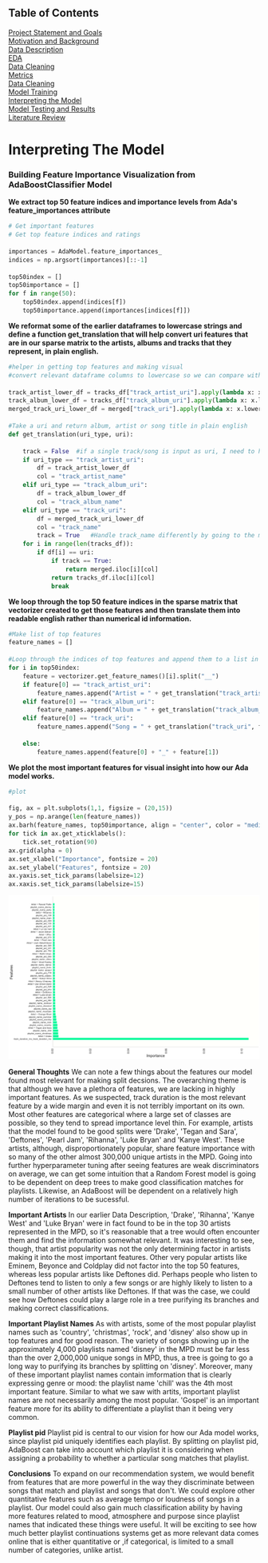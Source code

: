 ## Table of Contents
[Project Statement and Goals](https://tralpha.github.io/spotify-project/project-statement-and-goals.html) <br>
[Motivation and Background](https://tralpha.github.io/spotify-project/motivation-and-background.html) <br>
[Data Description](https://tralpha.github.io/spotify-project/data-description.html) <br>
[EDA](https://tralpha.github.io/spotify-project/eda.html) <br>
[Data Cleaning](https://tralpha.github.io/spotify-project/data-cleaning.html) <br>
[Metrics](https://tralpha.github.io/spotify-project/metrics.html) <br>
[Data Cleaning](https://tralpha.github.io/spotify-project/data-cleaning.html) <br>
[Model Training](https://tralpha.github.io/spotify-project/model-training.html) <br>
[Interpreting the Model](https://tralpha.github.io/spotify-project/interpreting-the-model.html) <br>
[Model Testing and Results](https://tralpha.github.io/spotify-project/model-testing-and-results.html) <br>
[Literature Review](https://tralpha.github.io/spotify-project/literature-review.html) <br>

# Interpreting The Model


### Building Feature Importance Visualization from AdaBoostClassifier Model

**We extract top 50 feature indices and importance levels from Ada's feature_importances attribute**
```python
# Get important features
# Get top feature indices and ratings

importances = AdaModel.feature_importances_
indices = np.argsort(importances)[::-1]

top50index = []
top50importance = []
for f in range(50):
    top50index.append(indices[f])
    top50importance.append(importances[indices[f]])
```

**We reformat some of the earlier dataframes to lowercase strings and define a function get_translation that will help convert uri features that are in our sparse matrix to the artists, albums and tracks that they represent, in plain english.**
```python
#helper in getting top features and making visual
#convert relevant dataframe columns to lowercase so we can compare with top feature output

track_artist_lower_df = tracks_df["track_artist_uri"].apply(lambda x: x.lower())
track_album_lower_df = tracks_df["track_album_uri"].apply(lambda x: x.lower())
merged_track_uri_lower_df = merged["track_uri"].apply(lambda x: x.lower())

#Take a uri and return album, artist or song title in plain english
def get_translation(uri_type, uri):
    
    track = False  #if a single track/song is input as uri, I need to handle it differently
    if uri_type == "track_artist_uri":
        df = track_artist_lower_df
        col = "track_artist_name"
    elif uri_type == "track_album_uri":
        df = track_album_lower_df
        col = "track_album_name"
    elif uri_type == "track_uri":
        df = merged_track_uri_lower_df
        col = "track_name"
        track = True   #Handle track_name differently by going to the merged df
    for i in range(len(tracks_df)):
        if df[i] == uri:
            if track == True:
                return merged.iloc[i][col]
            return tracks_df.iloc[i][col]
            break
```

**We loop through the top 50 feature indices in the sparse matrix that vectorizer created to get those features and then translate them into readable english rather than numerical id information.**
```python
#Make list of top features
feature_names = []

#Loop through the indices of top features and append them to a list in plain english, not uri info
for i in top50index:
    feature = vectorizer.get_feature_names()[i].split("__")
    if feature[0] == "track_artist_uri":
        feature_names.append("Artist = " + get_translation("track_artist_uri", feature[1]))
    elif feature[0] == "track_album_uri":
        feature_names.append("Album = " + get_translation("track_album_uri", feature[1]))
    elif feature[0] == "track_uri":
        feature_names.append("Song = " + get_translation("track_uri", feature[1].lstrip()))
    
    else:
        feature_names.append(feature[0] + "_" + feature[1])
```

**We plot the most important features for visual insight into how our Ada model works.**
```python
#plot

fig, ax = plt.subplots(1,1, figsize = (20,15))
y_pos = np.arange(len(feature_names))
ax.barh(feature_names, top50importance, align = "center", color = "mediumspringgreen")
for tick in ax.get_xticklabels():
    tick.set_rotation(90)
ax.grid(alpha = 0)
ax.set_xlabel("Importance", fontsize = 20)
ax.set_ylabel("Features", fontsize = 20)
ax.yaxis.set_tick_params(labelsize=12)
ax.xaxis.set_tick_params(labelsize=15)
```


![fig1](images/Feature_Importance.png)


**General Thoughts**
We can note a few things about the features our model found most relevant for making split decsions.  The overarching theme is that although we have a plethora of features, we are lacking in highly important features.  As we suspected, track duration is the most relevant feature by a wide margin and even it is not terribly important on its own.  Most other features are categorical where a large set of classes are possible, so they tend to spread importance level thin.  For example, artists that the model found to be good splits were 'Drake', 'Tegan and Sara', 'Deftones', 'Pearl Jam', 'Rihanna', 'Luke Bryan' and 'Kanye West'.  These artists, although, disproportionately popular, share feature importance with so many of the other almost 300,000 unique artists in the MPD.  Going into further hyperparameter tuning after seeing features are weak discriminators on average, we can get some intuition that a Random Forest model is going to be dependent on deep trees to make good classification matches for playlists.  Likewise, an AdaBoost will be dependent on a relatively high number of iterations to be sucessful.  

**Important Artists**
In our earlier Data Description, 'Drake', 'Rihanna', 'Kanye West' and 'Luke Bryan' were in fact found to be in the top 30 artists represented in the MPD, so it's reasonable that a tree would often encounter them and find the information somewhat relevant.  It was interesting to see, though, that artist popularity was not the only determining factor in artists making it into the most important features.  Other very popular artists like Eminem, Beyonce and Coldplay did not factor into the top 50 features, whereas less popular artists like Deftones did.  Perhaps people who listen to Deftones tend to listen to only a few songs or are highly likely to listen to a small number of other artists like Deftones.  If that was the case, we could see how Deftones could play a large role in a tree purifying its branches and making correct classifications.  

**Important Playlist Names**
As with artists, some of the most popular playlist names such as 'country', 'christmas', 'rock', and 'disney' also show up in top features and for good reason.  The variety of songs showing up in the approximately 4,000 playlists named 'disney' in the MPD must be far less than the over 2,000,000 unique songs in MPD, thus, a tree is going to go a long way to purifying its branches by splitting on 'disney'.  Moreover, many of these important playlist names contain imformation that is clearly expressing genre or mood: the playlist name 'chill' was the 4th most important feature.  Similar to what we saw with artits, important playlist names are not necessarily among the most popular.  'Gospel' is an important feature more for its ability to differentiate a playlist than it being very common.

**Playlist pid**
Playlist pid is central to our vision for how our Ada model works, since playlist pid uniquely identifies each playlist.  By splitting on playlist pid, AdaBoost can take into account which playlist it is considering when assigning a probability to whether a particular song matches that playlist.  

**Conclusions**
To expand on our recommendation system, we would benefit from features that are more powerful in the way they discriminate between songs that match and playlist and songs that don't.  We could explore other quantitative features such as average tempo or loudness of songs in a playlist.  Our model could also gain much classification ability by having more features related to mood, atmosphere and purpose since playlist names that indicated these things were useful.  It will be exciting to see how much better playlist continuations systems get as more relevant data comes online that is either quantitative or ,if categorical, is limited to a small number of categories, unlike artist.
